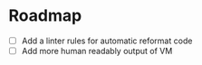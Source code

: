 # Roadmap

- [ ] Add a linter rules for automatic reformat code
- [ ] Add more human readably output of VM
